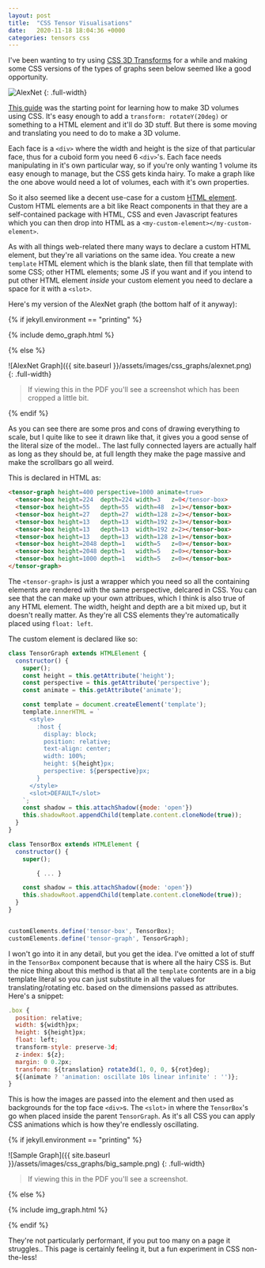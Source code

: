 ```yaml
---
layout: post
title:  "CSS Tensor Visualisations"
date:   2020-11-18 18:04:36 +0000
categories: tensors css
---
```


I've been wanting to try using [CSS 3D Transforms](https://www.w3schools.com/css/css3_3dtransforms.asp) for a while and making some CSS versions of the types of graphs seen below seemed like a good opportunity.

![AlexNet](https://miro.medium.com/max/700/1*qyc21qM0oxWEuRaj-XJKcw.png)
{: .full-width}

[This guide](https://3dtransforms.desandro.com/) was the starting point for learning how to make 3D volumes using CSS. It's easy enough to add a `transform: rotateY(20deg)` or something to a HTML element and it'll do 3D stuff. But there is some moving and translating you need to do to make a 3D volume.

Each face is a `<div>` where the width and height is the size of that particular face, thus for a cuboid form you need 6 `<div>`'s. Each face needs manipulating in it's own particular way, so if you're only wanting 1 volume its easy enough to manage, but the CSS gets kinda hairy. To make a graph like the one above would need a lot of volumes, each with it's own properties.

So it also seemed like a decent use-case for a custom [HTML element](https://developer.mozilla.org/en-US/docs/Web/Web_Components/Using_custom_elements). Custom HTML elements are a bit like React components in that they are a self-contained package with HTML, CSS and even Javascript features which you can then drop into HTML as a `<my-custom-element></my-custom-element>`.

As with all things web-related there many ways to declare a custom HTML element, but they're all variations on the same idea. You create a new `template` HTML element which is the blank slate, then fill that template with some CSS; other HTML elements; some JS if you want and if you intend to put other HTML element _inside_ your custom element you need to declare a space for it with a `<slot>`.

Here's my version of the AlexNet graph (the bottom half of it anyway):

{% if jekyll.environment == "printing" %}

{% include demo_graph.html %}

{% else %}

![AlexNet Graph]({{ site.baseurl }}/assets/images/css_graphs/alexnet.png)
{: .full-width}

> If viewing this in the PDF you'll see a screenshot which has been cropped a little bit.

{% endif %}

As you can see there are some pros and cons of drawing everything to scale, but I quite like to see it drawn like that, it gives you a good sense of the literal size of the model.. The last fully connected layers are actually half as long as they should be, at full length they make the page massive and make the scrollbars go all weird.

This is declared in HTML as:

```html
<tensor-graph height=400 perspective=1000 animate=true>
  <tensor-box height=224  depth=224 width=3   z=0</tensor-box>
  <tensor-box height=55   depth=55  width=48  z=1></tensor-box>
  <tensor-box height=27   depth=27  width=128 z=2></tensor-box>
  <tensor-box height=13   depth=13  width=192 z=3></tensor-box>
  <tensor-box height=13   depth=13  width=192 z=2></tensor-box>
  <tensor-box height=13   depth=13  width=128 z=1></tensor-box>
  <tensor-box height=2048 depth=1   width=5   z=0></tensor-box>
  <tensor-box height=2048 depth=1   width=5   z=0></tensor-box>
  <tensor-box height=1000 depth=1   width=5   z=0></tensor-box>
</tensor-graph>
```

The `<tensor-graph>` is just a wrapper which you need so all the containing elements are rendered with the same perspective, delcared in CSS. You can see that the can make up your own attribues, which I think is also true of any HTML element. The width, height and depth are a bit mixed up, but it doesn't really matter. As they're all CSS elements they're automatically placed using `float: left`.

The custom element is declared like so:

```javascript
class TensorGraph extends HTMLElement {
  constructor() {
    super();
    const height = this.getAttribute('height');
    const perspective = this.getAttribute('perspective');
    const animate = this.getAttribute('animate');

    const template = document.createElement('template');
    template.innerHTML = `
      <style>
        :host {
          display: block;
          position: relative;
          text-align: center;
          width: 100%;
          height: ${height}px;
          perspective: ${perspective}px;
        }
      </style>
      <slot>DEFAULT</slot>
    `;
    const shadow = this.attachShadow({mode: 'open'})
    this.shadowRoot.appendChild(template.content.cloneNode(true));
  }
}

class TensorBox extends HTMLElement {
  constructor() {
    super();

		{ ... }

    const shadow = this.attachShadow({mode: 'open'})
    this.shadowRoot.appendChild(template.content.cloneNode(true));
  }
}


customElements.define('tensor-box', TensorBox);
customElements.define('tensor-graph', TensorGraph);
```

I won't go into it in any detail, but you get the idea. I've omitted a lot of stuff in the `TensorBox` component because that is where all the hairy CSS is. But the nice thing about this method is that all the `template` contents are in a big template literal so you can just substitute in all the values for translating/rotating etc. based on the dimensions passed as attributes. Here's a snippet:

```javascript
.box {
  position: relative;
  width: ${width}px;
  height: ${height}px;
  float: left;
  transform-style: preserve-3d;
  z-index: ${z};
  margin: 0 0.2px;
  transform: ${translation} rotate3d(1, 0, 0, ${rot}deg);
  ${(animate ? 'animation: oscillate 10s linear infinite' : '')};
}
```

 This is how the images are passed into the element and then used as backgrounds for the top face `<div>`s. The `<slot>` in where the `TensorBox`'s go when placed inside the parent `TensorGraph`. As it's all CSS you can apply CSS animations which is how they're endlessly oscillating.

{% if jekyll.environment == "printing" %}

![Sample Graph]({{ site.baseurl }}/assets/images/css_graphs/big_sample.png)
{: .full-width}

> If viewing this in the PDF you'll see a screenshot.

{% else %}

{% include img_graph.html %}

{% endif %}

They're not particularly performant, if you put too many on a page it struggles.. This page is certainly feeling it, but a fun experiment in CSS non-the-less!


<script src="{{ site.baseurl }}/assets/js/comp_graph.js"></script>
